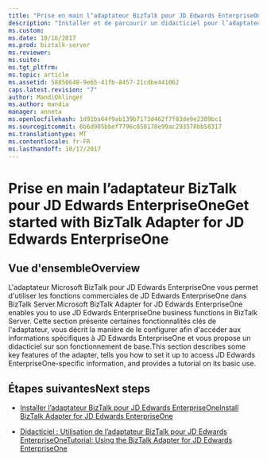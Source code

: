 ```yaml
---
title: "Prise en main l’adaptateur BizTalk pour JD Edwards EnterpriseOne | Documents Microsoft"
description: "Installer et de parcourir un didacticiel pour l’adaptateur BizTalk pour JD Edwards EnterpriseOne dans BizTalk Server"
ms.custom: 
ms.date: 10/16/2017
ms.prod: biztalk-server
ms.reviewer: 
ms.suite: 
ms.tgt_pltfrm: 
ms.topic: article
ms.assetid: 58850648-9e65-41fb-8457-21cdbe441062
caps.latest.revision: "7"
author: MandiOhlinger
ms.author: mandia
manager: anneta
ms.openlocfilehash: 1d91ba64f9ab139b7173d462f7f83de9e2309bc1
ms.sourcegitcommit: 6b6d905bbef7796c850178e99ac293578bb58317
ms.translationtype: MT
ms.contentlocale: fr-FR
ms.lasthandoff: 10/17/2017
---
```

# <a name="get-started-with-biztalk-adapter-for-jd-edwards-enterpriseone"></a><span data-ttu-id="46080-103">Prise en main l’adaptateur BizTalk pour JD Edwards EnterpriseOne</span><span class="sxs-lookup"><span data-stu-id="46080-103">Get started with BizTalk Adapter for JD Edwards EnterpriseOne</span></span>

## <a name="overview"></a><span data-ttu-id="46080-104">Vue d'ensemble</span><span class="sxs-lookup"><span data-stu-id="46080-104">Overview</span></span>
<span data-ttu-id="46080-105">L'adaptateur Microsoft BizTalk pour JD Edwards EnterpriseOne vous permet d'utiliser les fonctions commerciales de JD Edwards EnterpriseOne dans BizTalk Server.</span><span class="sxs-lookup"><span data-stu-id="46080-105">Microsoft BizTalk Adapter for JD Edwards EnterpriseOne enables you to use JD Edwards EnterpriseOne business functions in BizTalk Server.</span></span> <span data-ttu-id="46080-106">Cette section présente certaines fonctionnalités clés de l'adaptateur, vous décrit la manière de le configurer afin d'accéder aux informations spécifiques à JD Edwards EnterpriseOne et vous propose un didacticiel sur son fonctionnement de base.</span><span class="sxs-lookup"><span data-stu-id="46080-106">This section describes some key features of the adapter, tells you how to set it up to access JD Edwards EnterpriseOne-specific information, and provides a tutorial on its basic use.</span></span>  
  
## <a name="next-steps"></a><span data-ttu-id="46080-107">Étapes suivantes</span><span class="sxs-lookup"><span data-stu-id="46080-107">Next steps</span></span>
  
-   [<span data-ttu-id="46080-108">Installer l’adaptateur BizTalk pour JD Edwards EnterpriseOne</span><span class="sxs-lookup"><span data-stu-id="46080-108">Install BizTalk Adapter for JD Edwards EnterpriseOne</span></span>](../core/installing-biztalk-adapter-for-jd-edwards-enterpriseone.md)  
  
-   [<span data-ttu-id="46080-109">Didacticiel : Utilisation de l’adaptateur BizTalk pour JD Edwards EnterpriseOne</span><span class="sxs-lookup"><span data-stu-id="46080-109">Tutorial: Using the BizTalk Adapter for JD Edwards EnterpriseOne</span></span>](../core/tutorial-using-the-biztalk-adapter-for-jd-edwards-enterpriseone.md)